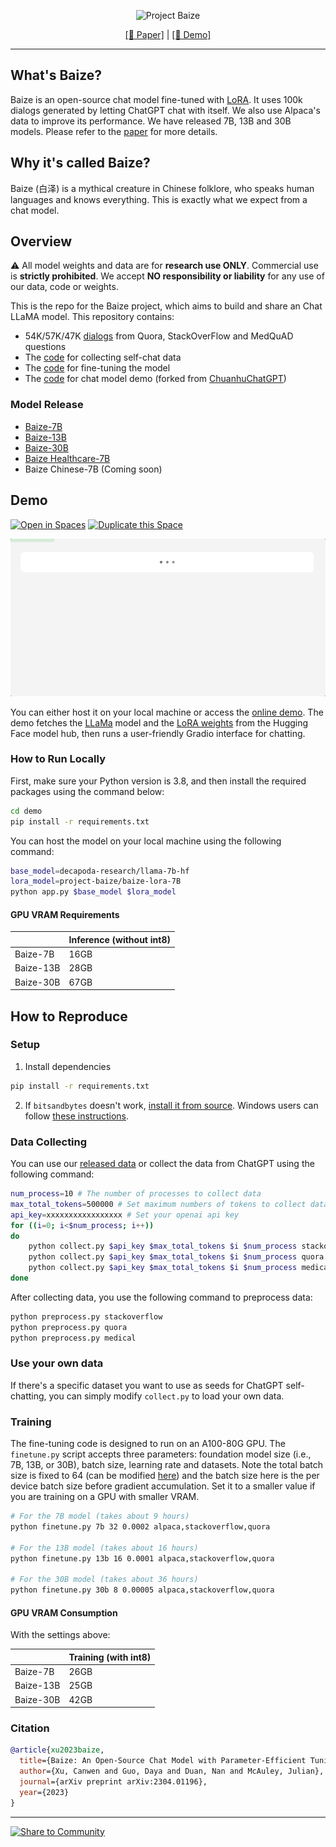 <p align="center">
<img width="500px" alt="Project Baize" src="https://user-images.githubusercontent.com/22514219/229195563-0cddfa74-e52f-4413-b4b4-e4ba489c4b3d.png">
</p>
<p align="center"><a href="https://arxiv.org/abs/2304.01196">[📄 Paper]</a> | <a href="https://huggingface.co/spaces/project-baize/baize-lora-7B">[🤗 Demo]</a> </p>
<hr>

## What's Baize?
Baize is an open-source chat model fine-tuned with [LoRA](https://github.com/microsoft/LoRA). It uses 100k dialogs generated by letting ChatGPT chat with itself. We also use Alpaca's data to improve its performance. We have released 7B, 13B and 30B models. Please refer to the [paper](https://arxiv.org/pdf/2304.01196.pdf) for more details.

## Why it's called Baize?
Baize (白泽) is a mythical creature in Chinese folklore, who speaks human languages and knows everything. This is exactly what we expect from a chat model.

## Overview
⚠️ All model weights and data are for **research use ONLY**. Commercial use is **strictly prohibited**. We accept **NO responsibility or liability** for any use of our data, code or weights.

This is the repo for the Baize project, which aims to build and share an Chat LLaMA model. This repository contains:

- 54K/57K/47K [dialogs](data) from Quora, StackOverFlow and MedQuAD questions
- The [code](collect.py) for collecting self-chat data
- The [code](finetune.py) for fine-tuning the model
- The [code](demo/app.py) for chat model demo (forked from [ChuanhuChatGPT](https://github.com/GaiZhenbiao/ChuanhuChatGPT))

### Model Release
- [Baize-7B](https://huggingface.co/project-baize/baize-lora-7B)
- [Baize-13B](https://huggingface.co/project-baize/baize-lora-13B)
- [Baize-30B](https://huggingface.co/project-baize/baize-lora-30B)
- [Baize Healthcare-7B](https://huggingface.co/project-baize/baize-healthcare-lora-7b)
- Baize Chinese-7B (Coming soon)

## Demo
[![Open in Spaces](https://huggingface.co/datasets/huggingface/badges/raw/main/open-in-hf-spaces-md.svg)](https://huggingface.co/spaces/project-baize/baize-lora-7B) 
[![Duplicate this Space](https://huggingface.co/datasets/huggingface/badges/raw/main/duplicate-this-space-md.svg)](https://huggingface.co/spaces/project-baize/baize-lora-7B?duplicate=true)

<p align="center">
  <img alt="Demo" src="example.gif" />
</p>

You can either host it on your local machine or access the [online demo](https://huggingface.co/spaces/project-baize/baize-lora-7B). The demo fetches the [LLaMa](https://huggingface.co/decapoda-research/llama-7b-hf) model and the [LoRA weights](https://huggingface.co/project-baize/baize-lora-7B) from the Hugging Face model hub, then runs a user-friendly Gradio interface for chatting.

### How to Run Locally

First, make sure your Python version is 3.8, and then install the required packages using the command below:

```bash
cd demo
pip install -r requirements.txt
```

You can host the model on your local machine using the following command:

```bash
base_model=decapoda-research/llama-7b-hf
lora_model=project-baize/baize-lora-7B
python app.py $base_model $lora_model
```
#### GPU VRAM Requirements
|           | Inference (without int8) |
|-----------|--------------------------|
| Baize-7B  | 16GB                     |
| Baize-13B | 28GB                     |
| Baize-30B | 67GB                     |

## How to Reproduce

### Setup

1. Install dependencies

```bash
pip install -r requirements.txt
```

2. If `bitsandbytes` doesn't work, [install it from source](https://github.com/TimDettmers/bitsandbytes/blob/main/compile_from_source.md). Windows users can follow [these instructions](https://github.com/tloen/alpaca-lora/issues/17).

### Data Collecting

You can use our [released data](data) or collect the data from ChatGPT using the following command:

```bash
num_process=10 # The number of processes to collect data
max_total_tokens=500000 # Set maximum numbers of tokens to collect data
api_key=xxxxxxxxxxxxxxxxx # Set your openai api key
for ((i=0; i<$num_process; i++))
do
    python collect.py $api_key $max_total_tokens $i $num_process stackoverflow &
    python collect.py $api_key $max_total_tokens $i $num_process quora &
    python collect.py $api_key $max_total_tokens $i $num_process medical &
done
```

After collecting data, you use the following command to preprocess data:

```bash
python preprocess.py stackoverflow
python preprocess.py quora
python preprocess.py medical
```

### Use your own data

If there's a specific dataset you want to use as seeds for ChatGPT self-chatting, you can simply modify `collect.py` to load your own data. 

### Training

The fine-tuning code is designed to run on an A100-80G GPU. The `finetune.py` script accepts three parameters: foundation model size (i.e., 7B, 13B, or 30B), batch size, learning rate and datasets. Note the total batch size is fixed to 64 (can be modified [here](https://github.com/project-baize/baize/blob/cbcf39902fcdfab8d935b7ea771a4e7d452a1be0/finetune.py#L24)) and the batch size here is the per device batch size before gradient accumulation. Set it to a smaller value if you are training on a GPU with smaller VRAM.

```bash
# For the 7B model (takes about 9 hours)
python finetune.py 7b 32 0.0002 alpaca,stackoverflow,quora

# For the 13B model (takes about 16 hours)
python finetune.py 13b 16 0.0001 alpaca,stackoverflow,quora

# For the 30B model (takes about 36 hours)
python finetune.py 30b 8 0.00005 alpaca,stackoverflow,quora
```
#### GPU VRAM Consumption
With the settings above:

|           | Training (with int8) |
|-----------|----------------------|
| Baize-7B  | 26GB                 |
| Baize-13B | 25GB                 |
| Baize-30B | 42GB                 |


### Citation
```bibtex
@article{xu2023baize,
  title={Baize: An Open-Source Chat Model with Parameter-Efficient Tuning on Self-Chat Data},
  author={Xu, Canwen and Guo, Daya and Duan, Nan and McAuley, Julian},
  journal={arXiv preprint arXiv:2304.01196},
  year={2023}
}
```
<hr>

[![Share to Community](https://huggingface.co/datasets/huggingface/badges/raw/main/powered-by-huggingface-light.svg)](https://huggingface.co)
